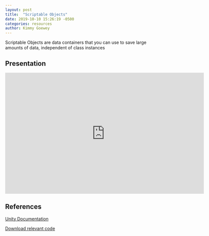 ```yaml
---
layout: post
title:  "Scriptable Objects"
date: 2019-10-10 15:26:19 -0500
categories: resources
author: Kimmy Goewey
---
```


Scriptable Objects are data containers that you can use to save large amounts of data, independent of class instances

## Presentation

<iframe src="https://docs.google.com/presentation/d/e/2PACX-1vQWxyIPeNPMzJXEDbgfCVfht64aQcSS5YD67nth-JFUqzPoaj6S5dLuYIE3E868v0JZraat9SwsSWFs/embed?start=false&loop=false&delayms=60000" frameborder="0" width="640" height="389" allowfullscreen="true" mozallowfullscreen="true" webkitallowfullscreen="true"></iframe>

## References

[Unity Documentation](https://docs.unity3d.com/Manual/class-ScriptableObject.html)

[Download relevant code]({{site.url}}\media\CraftingRecipe.zip)


